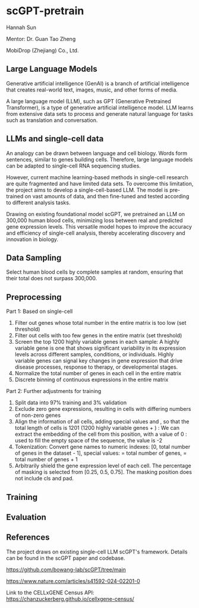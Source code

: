 # scGPT-pretrain
Hannah Sun

Mentor: Dr. Guan Tao Zheng

MobiDrop (Zhejiang) Co., Ltd.

## Large Language Models
Generative artificial intelligence (GenAI) is a branch of artificial intelligence that creates real-world text, images, music, and other forms of media.

A large language model (LLM), such as GPT (Generative Pretrained Transformer), is a type of generative artificial intelligence model. LLM learns from extensive data sets to process and generate natural language for tasks such as translation and conversation.

## LLMs and single-cell data
An analogy can be drawn between language and cell biology. Words form sentences, similar to genes building cells. Therefore, large language models can be adapted to single-cell RNA sequencing studies.

However, current machine learning-based methods in single-cell research are quite fragmented and have limited data sets. To overcome this limitation, the project aims to develop a single-cell-based LLM. The model is pre-trained on vast amounts of data, and then fine-tuned and tested according to different analysis tasks.

Drawing on existing foundational model scGPT, we pretrained an LLM on 300,000 human blood cells, minimizing loss between real and predicted gene expression levels. This versatile model hopes to improve the accuracy and efficiency of single-cell analysis, thereby accelerating discovery and innovation in biology.

## Data Sampling
Select human blood cells by complete samples at random, ensuring that their total does not surpass 300,000.

## Preprocessing
Part 1: Based on single-cell
1. Filter out genes whose total number in the entire matrix is too low (set threshold)
2. Filter out cells with too few genes in the entire matrix (set threshold)
3. Screen the top 1200 highly variable genes in each sample: A highly variable gene is one that shows significant variability in its expression levels across different samples, conditions, or individuals. Highly variable genes can signal key changes in gene expression that drive disease processes, response to therapy, or developmental stages.
4. Normalize the total number of genes in each cell in the entire matrix
5. Discrete binning of continuous expressions in the entire matrix

Part 2: Further adjustments for training
1. Split data into 97% training and 3% validation
2. Exclude zero gene expressions, resulting in cells with differing numbers of non-zero genes
3. Align the information of all cells, adding special values <cls> and <pad>, so that the total length of cells is 1201 (1200 highly variable genes + <cls>)
<cls>: We can extract the embedding of the cell from this position, with a value of 0
<pad>: used to fill the empty space of the sequence, the value is -2
4. Tokenization: Convert gene names to numeric indexes: [0, total number of genes in the dataset - 1], special values: <cls> = total number of genes, <pad> = total number of genes + 1
5. Arbitrarily shield the gene expression level of each cell. The percentage of masking is selected from [0.25, 0.5, 0.75]. The masking position does not include cls and pad.

## Training


## Evaluation

## References
The project draws on existing single-cell LLM scGPT's framework. Details can be found in the scGPT paper and codebase.

https://github.com/bowang-lab/scGPT/tree/main

https://www.nature.com/articles/s41592-024-02201-0

Link to the CELLxGENE Census API: https://chanzuckerberg.github.io/cellxgene-census/



